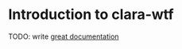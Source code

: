 # Introduction to clara-wtf

TODO: write [great documentation](http://jacobian.org/writing/what-to-write/)
